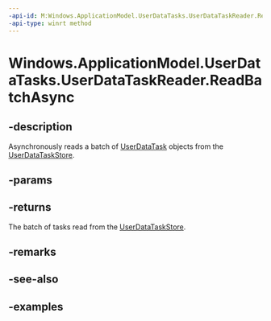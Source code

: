 ```yaml
---
-api-id: M:Windows.ApplicationModel.UserDataTasks.UserDataTaskReader.ReadBatchAsync
-api-type: winrt method
---
```


<!-- Method syntax.
public IAsyncOperation<UserDataTaskBatch> UserDataTaskReader.ReadBatchAsync()
-->

# Windows.ApplicationModel.UserDataTasks.UserDataTaskReader.ReadBatchAsync

## -description
Asynchronously reads a batch of [UserDataTask](userdatatask.md) objects from the [UserDataTaskStore](userdatataskstore.md).

## -params

## -returns
The batch of tasks read from the [UserDataTaskStore](userdatataskstore.md).
## -remarks

## -see-also

## -examples
